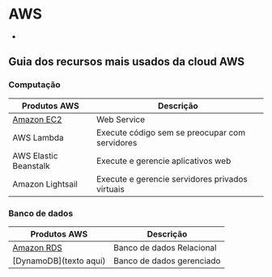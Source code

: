 # AWS

- 

## Guia dos recursos mais usados da cloud AWS

### Computação

Produtos AWS | Descrição
---------    | ------------
[Amazon EC2](https://aws.amazon.com/pt/ec2/?hp=tile&so-exp=below)   | Web Service 
AWS Lambda   | Execute código sem se preocupar com servidores
AWS Elastic Beanstalk  | Execute e gerencie aplicativos web
Amazon Lightsail | Execute e gerencie servidores privados virtuais


### Banco de dados

Produtos AWS | Descrição
----------  | -------------
[Amazon RDS](https://github.com/amaurybsouza/AWS/blob/master/RDS/conceitos.txt) | Banco de dados Relacional
[DynamoDB](texto aqui) | Banco de dados gerenciado



                








